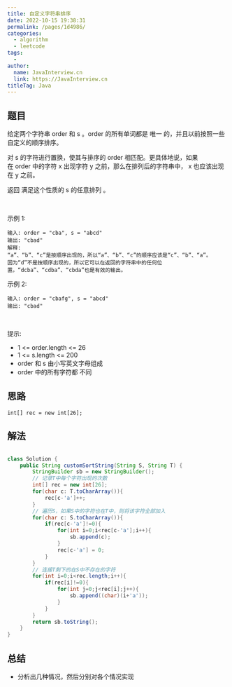 ```yaml
---
title: 自定义字符串排序
date: 2022-10-15 19:38:31
permalink: /pages/1d4986/
categories:
  - algorithm
  - leetcode
tags:
  - 
author: 
  name: JavaInterview.cn
  link: https://JavaInterview.cn
titleTag: Java
---
```



## 题目

给定两个字符串 order 和 s 。order 的所有单词都是 唯一 的，并且以前按照一些自定义的顺序排序。

对 s 的字符进行置换，使其与排序的 order 相匹配。更具体地说，如果在 order 中的字符 x 出现字符 y 之前，那么在排列后的字符串中， x 也应该出现在 y 之前。

返回 满足这个性质的 s 的任意排列 。

 

示例 1:

    输入: order = "cba", s = "abcd"
    输出: "cbad"
    解释: 
    “a”、“b”、“c”是按顺序出现的，所以“a”、“b”、“c”的顺序应该是“c”、“b”、“a”。
    因为“d”不是按顺序出现的，所以它可以在返回的字符串中的任何位置。“dcba”、“cdba”、“cbda”也是有效的输出。
示例 2:

    输入: order = "cbafg", s = "abcd"
    输出: "cbad"
 

提示:

- 1 <= order.length <= 26
- 1 <= s.length <= 200
- order 和 s 由小写英文字母组成
- order 中的所有字符都 不同


## 思路

    int[] rec = new int[26];

## 解法
```java

class Solution {
    public String customSortString(String S, String T) {
        StringBuilder sb = new StringBuilder();
        // 记录T中每个字符出现的次数
        int[] rec = new int[26];
        for(char c: T.toCharArray()){
            rec[c-'a']++;
        }
        // 遍历S，如果S中的字符也在T中，则将该字符全部加入
        for(char c: S.toCharArray()){
            if(rec[c-'a']!=0){
                for(int i=0;i<rec[c-'a'];i++){
                    sb.append(c);
                }
                rec[c-'a'] = 0;
            }
        }
        // 连接T剩下的在S中不存在的字符
        for(int i=0;i<rec.length;i++){
            if(rec[i]!=0){
                for(int j=0;j<rec[i];j++){
                    sb.append((char)(i+'a'));
                }
            }
        }
        return sb.toString();
    }
}
```

## 总结

- 分析出几种情况，然后分别对各个情况实现 
